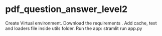 # pdf_question_answer_level2
Create Virtual environment. Download the requirements . Add cache, text and loaders file inside utils folder. Run the app: stramlit run app.py
